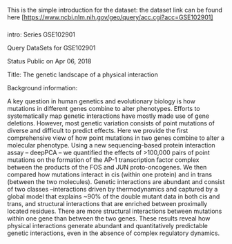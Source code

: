 This is the simple introduction for the dataset:
the dataset link can be found here [https://www.ncbi.nlm.nih.gov/geo/query/acc.cgi?acc=GSE102901]
###
intro: 
Series GSE102901

Query DataSets for GSE102901

Status	Public on Apr 06, 2018

Title: The genetic landscape of a physical interaction

Background information: 

A key question in human genetics and evolutionary biology is how mutations in different genes combine to alter phenotypes. Efforts to systematically map genetic interactions have mostly made use of gene deletions.  However, most genetic variation consists of point mutations of diverse and difficult to predict effects.  Here we provide the first comprehensive view of how point mutations in two genes combine to alter a molecular phenotype. Using a new sequencing-based protein interaction assay – deepPCA – we quantified the effects of >100,000 pairs of point mutations on the formation of the AP-1 transcription factor complex between the products of the FOS and JUN proto-oncogenes.  We then compared how mutations interact in cis (within one protein) and in trans (between the two molecules). Genetic interactions are abundant and consist of two classes –interactions driven by thermodynamics and captured by a global model that explains ~90% of the double mutant data in both cis and trans, and structural interactions that are enriched between proximally located residues.  There are more structural interactions between mutations within one gene than between the two genes.  These results reveal how physical interactions generate abundant and quantitatively predictable genetic interactions, even in the absence of complex regulatory dynamics.
